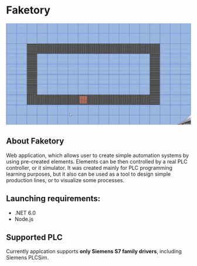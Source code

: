 # Faketory
![faketory-example](/resources/faketory.gif)
## About Faketory
Web application, which allows user to create simple automation systems by using pre-created elements. Elements can be then controlled by a real PLC controller, or it simulator.
It was created mainly for PLC programming learning purposes, but it also can be used as a tool to design simple production lines, or to visualize some processes.

##  Launching requirements:
- .NET 6.0
- Node.js

## Supported PLC
Currently applcation supports **only Siemens S7 family drivers**,  including Siemens PLCSim.